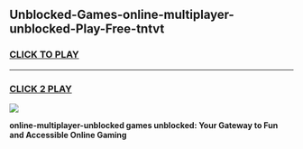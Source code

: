 
## Unblocked-Games-online-multiplayer-unblocked-Play-Free-tntvt
<h3>
<a href="https://premium76.site?title=online-multiplayer-unblocked&ref=18A1">CLICK TO PLAY</a></h3>
<hr>

<h3>
<a href="https://premium76.site?title=online-multiplayer-unblocked&ref=18A1">CLICK 2 PLAY</a>
  
</h3>

<a href="https://premium76.site?title=online-multiplayer-unblocked&ref=18A1"><img src="https://clearcache.store/games.png"></a>


**online-multiplayer-unblocked games unblocked: Your Gateway to Fun and Accessible Online Gaming**
